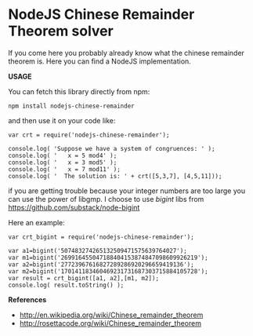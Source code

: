 NodeJS Chinese Remainder Theorem solver
=======================================

If you come here you probably already know what the chinese remainder theorem is.
Here you can find a NodeJS implementation.


**USAGE**

You can fetch this library directly from npm:
```
npm install nodejs-chinese-remainder
```

and then use it on your code like:

```
var crt = require('nodejs-chinese-remainder');

console.log( 'Suppose we have a system of congruences: ' );
console.log( '   x = 5 mod4' );
console.log( '   x = 3 mod5' );
console.log( '   x = 7 mod11' );
console.log( '  The solution is: ' + crt([5,3,7], [4,5,11]));
```

if you are getting trouble because your integer numbers are too large you can use the power of libgmp.
I choose to use *bigint* libs from https://github.com/substack/node-bigint

Here an example:

```
var crt_bigint = require('nodejs-chinese-remainder');

var a1=bigint('507483274265132509471575639764027');
var m1=bigint('269916455047188404153874847098609926219');
var a2=bigint('27723967616827289286920296659419136');
var m2=bigint('170141183460469231731687303715884105728');
var result = crt_bigint([a1, a2],[m1, m2]);
console.log( result.toString() );
```

**References**

- http://en.wikipedia.org/wiki/Chinese_remainder_theorem
- http://rosettacode.org/wiki/Chinese_remainder_theorem
